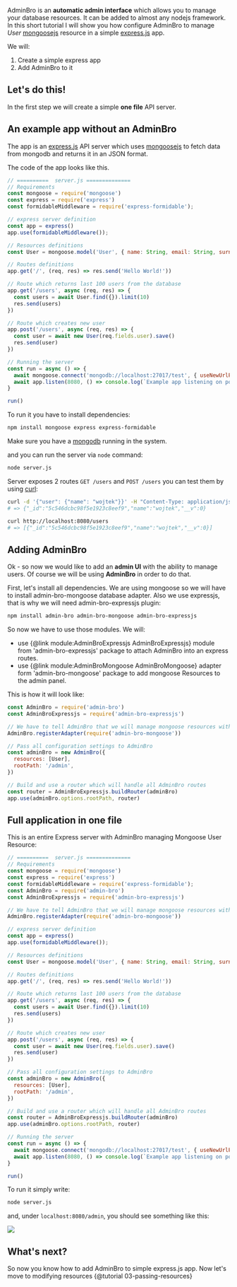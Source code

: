 AdminBro is an __automatic admin interface__ which allows you to manage your database resources. It can be added to almost any nodejs framework. In this short tutorial I will show you how configure AdminBro to manage _User_ [mongoosejs](https://mongoosejs.com/) resource in a simple [express.js](https://expressjs.com/) app.

We will:

1. Create a simple express app
2. Add AdminBro to it

## Let's do this!

In the first step we will create a simple __one file__ API server.

## An example app without an AdminBro

The app is an [express.js](https://expressjs.com/) API server which uses [mongoosejs](https://mongoosejs.com/) to fetch data from mongodb and returns it in an JSON format.

The code of the app looks like this.

```javascript
// ==========  server.js ==============
// Requirements
const mongoose = require('mongoose')
const express = require('express')
const formidableMiddleware = require('express-formidable');

// express server definition
const app = express()
app.use(formidableMiddleware());

// Resources definitions
const User = mongoose.model('User', { name: String, email: String, surname: String })

// Routes definitions
app.get('/', (req, res) => res.send('Hello World!'))

// Route which returns last 100 users from the database
app.get('/users', async (req, res) => {
  const users = await User.find({}).limit(10)
  res.send(users)
})

// Route which creates new user
app.post('/users', async (req, res) => {
  const user = await new User(req.fields.user).save()
  res.send(user)
})

// Running the server
const run = async () => {
  await mongoose.connect('mongodb://localhost:27017/test', { useNewUrlParser: true })
  await app.listen(8080, () => console.log(`Example app listening on port 8080!`))
}

run()
```

To run it you have to install dependencies:

```sh
npm install mongoose express express-formidable
```

Make sure you have a [mongodb](https://www.mongodb.com/) running in the system.

and you can run the server via `node` command:

```sh
node server.js
```

Server exposes 2 routes `GET /users` and `POST /users` you can test them by using [curl](https://curl.haxx.se/):

```sh
curl -d '{"user": {"name": "wojtek"}}' -H "Content-Type: application/json" -X POST http://localhost:8080/users/
# => {"_id":"5c546dcbc98f5e1923c8eef9","name":"wojtek","__v":0}

curl http://localhost:8080/users
# => [{"_id":"5c546dcbc98f5e1923c8eef9","name":"wojtek","__v":0}]
```

## Adding AdminBro

Ok - so now we would like to add an __admin UI__ with the ability to manage users. Of course we will be using __AdminBro__ in order to do that. 

First, let's install all dependencies. We are using mongoose so we will have to install admin-bro-mongoose database adapter. Also we use expressjs, that is why we will need admin-bro-expressjs plugin:

```sh
npm install admin-bro admin-bro-mongoose admin-bro-expressjs
```

So now we have to use those modules. We will:
- use {@link module:AdminBroExpressjs AdminBroExpressjs} module from 'admin-bro-expressjs' package to attach AdminBro into an express routes.
- use {@link module:AdminBroMongoose AdminBroMongoose} adapter form 'admin-bro-mongoose' package to add mongoose Resources to the admin panel. 

This is how it will look like:

```javascript
const AdminBro = require('admin-bro')
const AdminBroExpressjs = require('admin-bro-expressjs')

// We have to tell AdminBro that we will manage mongoose resources with it
AdminBro.registerAdapter(require('admin-bro-mongoose'))

// Pass all configuration settings to AdminBro
const adminBro = new AdminBro({
  resources: [User],
  rootPath: '/admin',
})

// Build and use a router which will handle all AdminBro routes
const router = AdminBroExpressjs.buildRouter(adminBro)
app.use(adminBro.options.rootPath, router)
```

## Full application in one file

This is an entire Express server with AdminBro managing Mongoose User Resource:

```javascript
// ==========  server.js ==============
// Requirements
const mongoose = require('mongoose')
const express = require('express')
const formidableMiddleware = require('express-formidable');
const AdminBro = require('admin-bro')
const AdminBroExpressjs = require('admin-bro-expressjs')

// We have to tell AdminBro that we will manage mongoose resources with it
AdminBro.registerAdapter(require('admin-bro-mongoose'))

// express server definition
const app = express()
app.use(formidableMiddleware());

// Resources definitions
const User = mongoose.model('User', { name: String, email: String, surname: String })

// Routes definitions
app.get('/', (req, res) => res.send('Hello World!'))

// Route which returns last 100 users from the database
app.get('/users', async (req, res) => {
  const users = await User.find({}).limit(10)
  res.send(users)
})

// Route which creates new user
app.post('/users', async (req, res) => {
  const user = await new User(req.fields.user).save()
  res.send(user)
})

// Pass all configuration settings to AdminBro
const adminBro = new AdminBro({
  resources: [User],
  rootPath: '/admin',
})

// Build and use a router which will handle all AdminBro routes
const router = AdminBroExpressjs.buildRouter(adminBro)
app.use(adminBro.options.rootPath, router)

// Running the server
const run = async () => {
  await mongoose.connect('mongodb://localhost:27017/test', { useNewUrlParser: true })
  await app.listen(8080, () => console.log(`Example app listening on port 8080!`))
}

run()
```

To run it simply write:

```sh
node server.js
```

and, under `localhost:8080/admin`, you should see something like this:

<img src="./images/one-file-example.png">

## What's next?

So now you know how to add AdminBro to simple express.js app. Now let's move to modifying resources {@tutorial 03-passing-resources}